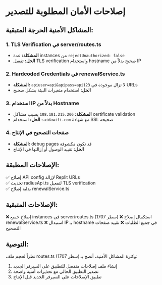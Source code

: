 # إصلاحات الأمان المطلوبة للتصدير

## المشاكل الأمنية الحرجة المتبقية:

### 1. TLS Verification في server/routes.ts
- **المشكلة:** عدة instances من `rejectUnauthorized: false`
- **الحل:** تفعيل TLS verification واستخدام hostname صحيح بدلاً من IP

### 2. Hardcoded Credentials في renewalService.ts  
- **المشكلة:** `apiuser=api&apipass=api123` لا تزال موجودة في URLs
- **الحل:** استخدام متغيرات البيئة بشكل صحيح

### 3. استخدام IP بدلاً من Hostname
- **المشكلة:** `108.181.215.206` يسبب مشاكل certificate validation
- **الحل:** استخدام `saidawifi.com` مع شهادة SSL صحيحة

### 4. صفحات التصحيح في الإنتاج
- **المشكلة:** debug pages قد تكون مكشوفة
- **الحل:** تقييد الوصول أو إزالتها في الإنتاج

## الإصلاحات المطبقة:
✅ إصلاح API config لإزالة Replit URLs  
✅ تحديث radiusApi.ts لتفعيل TLS verification  
✅ بداية إصلاح renewalService.ts  

## الإصلاحات المتبقية:
❌ إصلاح جميع instances في server/routes.ts (1707 سطر)
❌ استكمال إصلاح renewalService.ts 
❌ استبدال IP بـ hostname في جميع الطلبات
❌ تقييد صفحات التصحيح

## التوصية:
نظراً لحجم ملف routes.ts (1707 سطر) وكثرة المشاكل الأمنية، أنصح بـ:
1. إنشاء ملف إصلاحات منفصل للتطبيق على السيرفر الجديد
2. تصدير التطبيق الحالي مع تحذيرات أمنية واضحة
3. تطبيق الإصلاحات على السيرفر الجديد قبل الإنتاج